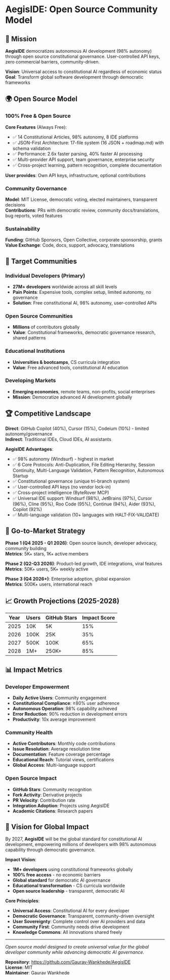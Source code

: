# AegisIDE: Open Source Community Model

## 🎯 Mission

**AegisIDE** democratizes autonomous AI development (98% autonomy) through open source constitutional governance. User-controlled API keys, zero commercial barriers, community-driven.

**Vision**: Universal access to constitutional AI regardless of economic status  
**Goal**: Transform global software development through democratic frameworks

## 🌍 Open Source Model

### 100% Free & Open Source

**Core Features** (Always Free):
- ✅ 14 Constitutional Articles, 98% autonomy, 8 IDE platforms
- ✅ JSON-First Architecture: 17-file system (16 JSON + roadmap.md) with schema validation
- ✅ Performance: 2.6x faster parsing, 40% faster AI processing
- ✅ Multi-provider API support, team governance, enterprise security
- ✅ Cross-project learning, pattern recognition, complete documentation

**User provides**: Own API keys, infrastructure, optional contributions

### Community Governance

**Model**: MIT License, democratic voting, elected maintainers, transparent decisions  
**Contributions**: PRs with democratic review, community docs/translations, bug reports, voted features

### Sustainability

**Funding**: GitHub Sponsors, Open Collective, corporate sponsorship, grants  
**Value Exchange**: Code, docs, support, advocacy, translations

## 🎯 Target Communities

### Individual Developers (Primary)
- **27M+ developers** worldwide across all skill levels
- **Pain Points**: Expensive tools, complex setup, limited autonomy, no governance
- **Solution**: Free constitutional AI, 98% autonomy, user-controlled APIs

### Open Source Communities
- **Millions** of contributors globally
- **Value**: Constitutional frameworks, democratic governance research, shared patterns

### Educational Institutions
- **Universities & bootcamps**, CS curricula integration
- **Value**: Free advanced tools, constitutional AI education

### Developing Markets
- **Emerging economies**, remote teams, non-profits, social enterprises
- **Mission**: Democratize advanced AI development globally

## 🏆 Competitive Landscape

**Direct**: GitHub Copilot (40%), Cursor (15%), Codeium (10%) - limited autonomy/governance  
**Indirect**: Traditional IDEs, Cloud IDEs, AI assistants

**AegisIDE Advantages**:
- ✅ 98% autonomy (Windsurf) - highest in market
- ✅ 6 Core Protocols: Anti-Duplication, File Editing Hierarchy, Session Continuity, Multi-Language Validation, Pattern Recognition, Autonomous Startup
- ✅ Constitutional governance (unique tri-branch system)
- ✅ User-controlled API keys (no vendor lock-in)
- ✅ Cross-project intelligence (ByteRover MCP)
- ✅ Universal IDE support: Windsurf (98%), JetBrains (97%), Cursor (96%), Cline (95%), Roo Code (95%), Continue (94%), Aider (93%), Copilot (92%)
- ✅ Multi-language validation (10+ languages with HALT-FIX-VALIDATE)

## 🚀 Go-to-Market Strategy

**Phase 1 (Q4 2025 - Q1 2026)**: Open source launch, developer advocacy, community building  
**Metrics**: 5K+ stars, 1K+ active members

**Phase 2 (Q2-Q3 2026)**: Product-led growth, IDE integrations, viral features  
**Metrics**: 50K+ users, 5K+ weekly active

**Phase 3 (Q4 2026+)**: Enterprise adoption, global expansion  
**Metrics**: 500K+ users, international reach

## 📈 Growth Projections (2025-2028)

| Year | Users | GitHub Stars | Impact Score |
|------|-------|--------------|--------------|
| 2025 | 10K | 5K | 15% |
| 2026 | 100K | 25K | 35% |
| 2027 | 500K | 100K | 65% |
| 2028 | 1M+ | 250K+ | 85% |

## 📊 Impact Metrics

### Developer Empowerment
- **Daily Active Users**: Community engagement
- **Constitutional Compliance**: ≥80% user adherence
- **Autonomous Operation**: 98% capability achieved
- **Error Reduction**: 90% reduction in development errors
- **Productivity**: 10x average improvement

### Community Health
- **Active Contributors**: Monthly code contributions
- **Issue Resolution**: Average resolution time
- **Documentation**: Feature coverage percentage
- **Educational Reach**: Tutorial views, certifications
- **Global Access**: Multi-language support

### Open Source Impact
- **GitHub Stars**: Community recognition
- **Fork Activity**: Derivative projects
- **PR Velocity**: Contribution rate
- **Integration Adoption**: Projects using AegisIDE
- **Academic Citations**: Research papers

## 🌟 Vision for Global Impact

By 2027, **AegisIDE** will be the global standard for constitutional AI development, empowering millions of developers with 98% autonomous capability through democratic governance.

**Impact Vision**:
- **1M+ developers** using constitutional frameworks globally
- **100% free access** - no economic barriers
- **Global standard** for democratic AI governance
- **Educational transformation** - CS curricula worldwide
- **Open source leadership** - transparent, democratic AI

**Core Principles**:
- **Universal Access**: Constitutional AI for every developer
- **Democratic Governance**: Transparent, community-driven oversight
- **User Sovereignty**: Complete control over AI providers and data
- **Community First**: Community needs drive development
- **Knowledge Commons**: All innovations shared freely

---

*Open source model designed to create universal value for the global developer community while advancing democratic AI governance.*

**Repository**: https://github.com/Gaurav-Wankhede/AegisIDE  
**License**: MIT  
**Maintainer**: Gaurav Wankhede

